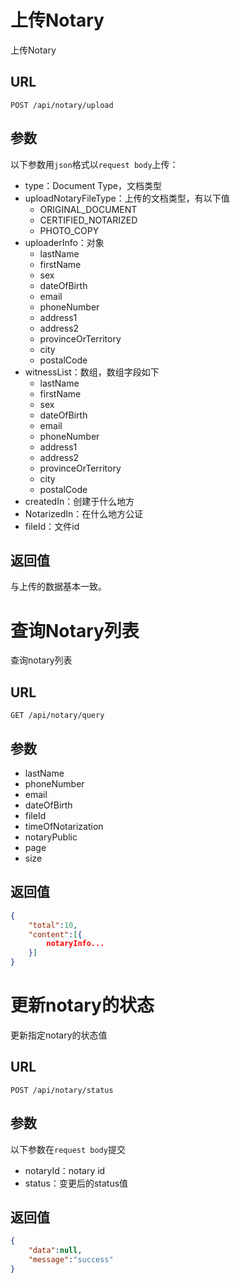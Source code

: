 # 上传Notary

上传Notary

## URL

```http
POST /api/notary/upload
```

## 参数

以下参数用`json`格式以`request body`上传：

- type：Document Type，文档类型
- uploadNotaryFileType：上传的文档类型，有以下值
  - ORIGINAL_DOCUMENT
  - CERTIFIED_NOTARIZED
  - PHOTO_COPY
- uploaderInfo：对象
  - lastName
  - firstName
  - sex
  - dateOfBirth
  - email
  - phoneNumber
  - address1
  - address2
  - provinceOrTerritory
  - city
  - postalCode
- witnessList：数组，数组字段如下
  - lastName
  - firstName
  - sex
  - dateOfBirth
  - email
  - phoneNumber
  - address1
  - address2
  - provinceOrTerritory
  - city
  - postalCode
- createdIn：创建于什么地方
- NotarizedIn：在什么地方公证
- fileId：文件id

## 返回值

与上传的数据基本一致。

# 查询Notary列表

查询notary列表

## URL

```http
GET /api/notary/query
```

## 参数

- lastName
- phoneNumber
- email
- dateOfBirth
- fileId
- timeOfNotarization
- notaryPublic
- page
- size

## 返回值

```json
{
    "total":10,
    "content":[{
        notaryInfo...
    }]
}
```

# 更新notary的状态

更新指定notary的状态值

## URL

```http
POST /api/notary/status
```

## 参数

以下参数在`request body`提交

- notaryId：notary id
- status：变更后的status值

## 返回值

```json
{
    "data":null,
    "message":"success"
}
```



